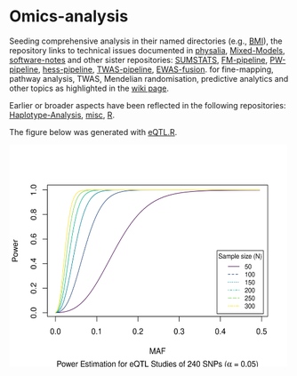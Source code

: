 # Omics-analysis

Seeding comprehensive analysis in their named directories (e.g., [BMI](BMI)), the repository links to technical issues documented in [physalia](https://github.com/jinghuazhao/physalia), [Mixed-Models](https://github.com/jinghuazhao/Mixed-Models), [software-notes](https://github.com/jinghuazhao/software-notes) and other sister repositories: 
[SUMSTATS](https://github.com/jinghuazhao/SUMSTATS),
[FM-pipeline](https://github.com/jinghuazhao/FM-pipeline),
[PW-pipeline](https://github.com/jinghuazhao/PW-pipeline),
[hess-pipeline](https://github.com/jinghuazhao/hess-pipeline),
[TWAS-pipeline](https://github.com/jinghuazhao/TWAS-pipeline),
[EWAS-fusion](https://github.com/jinghuazhao/EWAS-fusion).
for fine-mapping, pathway analysis, TWAS, Mendelian randomisation, predictive analytics and other topics as highlighted in the [wiki page](https://github.com/jinghuazhao/Omics-analysis/wiki).

Earlier or broader aspects have been reflected in the following repositories: [Haplotype-Analysis](https://github.com/jinghuazhao/Haplotype-Analysis), [misc](https://github.com/jinghuazhao/misc), [R](https://github.com/jinghuazhao/R).

The figure below was generated with [eQTL.R](eQTL/eQTL.R).

<img src="eQTL/eQTL.png" height="400" width="500" align="center">
